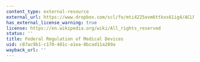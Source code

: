 ```yaml
---
content_type: external-resource
external_url: https://www.dropbox.com/scl/fo/mti4225ovm6ttkxs61ig4/ACLNTg_A43N7JW34t-iPiPY/Chapters/Chap%208%20Federal%20Regulation%20of%20Medical%20Devices?dl=0&rlkey=lk9sc8zmko2ozm8m59o8qza0y
has_external_license_warning: true
license: https://en.wikipedia.org/wiki/All_rights_reserved
status: ''
title: Federal Regulation of Medical Devices
uid: c87ac9b1-c170-401c-a1ea-8bcad11a289a
wayback_url: ''
---
```

